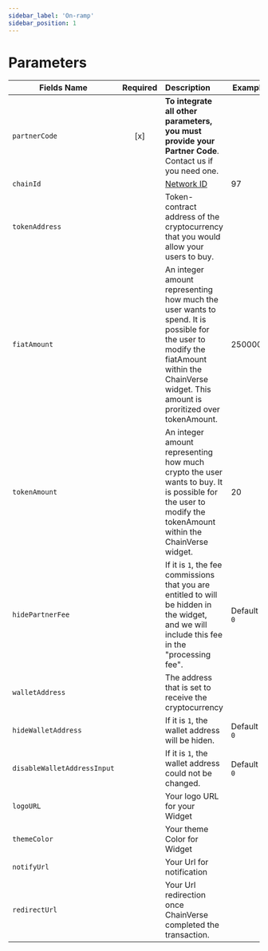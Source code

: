 ```yaml
---
sidebar_label: 'On-ramp'
sidebar_position: 1
---
```


# Parameters
| Fields Name | Required | Description | Example |
| -------- | :-------: | :--- | ---------------------------------------- |
| `partnerCode` | [x] | **To integrate all other parameters, you must provide your Partner Code**. Contact us if you need one. | |
| `chainId` |  | [Network ID](https://chainlist.org/) | 97 |
| `tokenAddress` | | Token-contract address of the cryptocurrency that you would allow your users to buy. |  |
| `fiatAmount` |  | An integer amount representing how much the user wants to spend. It is possible for the user to modify the fiatAmount within the ChainVerse widget. This amount is proritized over tokenAmount. | 2500000 |
| `tokenAmount` |  | An integer amount representing how much crypto the user wants to buy. It is possible for the user to modify the tokenAmount within the ChainVerse widget. | 20 |
| `hidePartnerFee` |  | If it is `1`, the fee commissions that you are entitled to will be hidden in the widget, and we will include this fee in the "processing fee".| Default is `0` |
| `walletAddress` | | The address that is set to receive the cryptocurrency |  |
| `hideWalletAddress` |  | If it is `1`, the wallet address will be hiden.| Default is `0` |
| `disableWalletAddressInput` |  | If it is `1`, the wallet address could not be changed.| Default is `0` |
| `logoURL` | | Your logo URL for your Widget |  |
| `themeColor` | | Your theme Color for Widget |  |
| `notifyUrl` |  | Your Url for notification |  |
| `redirectUrl` |  | Your Url redirection once ChainVerse completed the transaction. |  |
